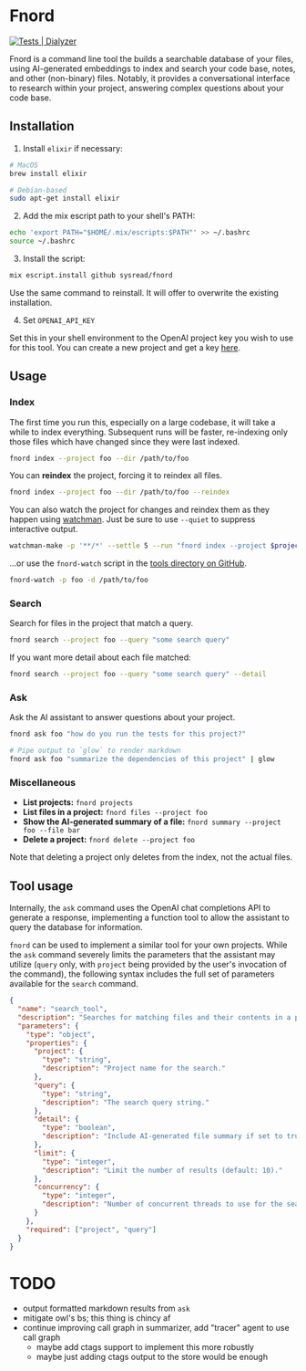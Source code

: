 # Fnord

[![Tests | Dialyzer](https://github.com/sysread/fnord/actions/workflows/run-tests.yml/badge.svg)](https://github.com/sysread/fnord/actions/workflows/run-tests.yml)

Fnord is a command line tool the builds a searchable database of your files,
using AI-generated embeddings to index and search your code base, notes, and
other (non-binary) files. Notably, it provides a conversational interface to
research within your project, answering complex questions about your code base.

## Installation

1. Install `elixir` if necessary:
```bash
# MacOS
brew install elixir

# Debian-based
sudo apt-get install elixir
```

2. Add the mix escript path to your shell's PATH:
```bash
echo 'export PATH="$HOME/.mix/escripts:$PATH"' >> ~/.bashrc
source ~/.bashrc
```

3. Install the script:
```bash
mix escript.install github sysread/fnord
```

Use the same command to reinstall. It will offer to overwrite the existing
installation.

4. Set `OPENAI_API_KEY`

Set this in your shell environment to the OpenAI project key you wish to use
for this tool. You can create a new project and get a key
[here](https://platform.openai.com/api-keys).

## Usage

### Index

The first time you run this, especially on a large codebase, it will take a
while to index everything. Subsequent runs will be faster, re-indexing only
those files which have changed since they were last indexed.

```bash
fnord index --project foo --dir /path/to/foo
```

You can **reindex** the project, forcing it to reindex all files.

```bash
fnord index --project foo --dir /path/to/foo --reindex
```

You can also watch the project for changes and reindex them as they happen
using [watchman](https://github.com/facebook/watchman). Just be sure to use
`--quiet` to suppress interactive output.

```bash
watchman-make -p '**/*' --settle 5 --run "fnord index --project $project --dir $project_root --quiet"
```

...or use the `fnord-watch` script in the [tools directory on
GitHub](https://github.com/sysread/fnord/blob/main/tools/fnord-watch).

```bash
fnord-watch -p foo -d /path/to/foo
```

### Search

Search for files in the project that match a query.

```bash
fnord search --project foo --query "some search query"
```

If you want more detail about each file matched:

```bash
fnord search --project foo --query "some search query" --detail
```

### Ask

Ask the AI assistant to answer questions about your project.

```bash
fnord ask foo "how do you run the tests for this project?"

# Pipe output to `glow` to render markdown
fnord ask foo "summarize the dependencies of this project" | glow
```

### Miscellaneous

- **List projects:** `fnord projects`
- **List files in a project:** `fnord files --project foo`
- **Show the AI-generated summary of a file:** `fnord summary --project foo --file bar`
- **Delete a project:** `fnord delete --project foo`

Note that deleting a project only deletes from the index, not the actual files.

## Tool usage

Internally, the `ask` command uses the OpenAI chat completions API to generate
a response, implementing a function tool to allow the assistant to query the
database for information.

`fnord` can be used to implement a similar tool for your own projects. While
the `ask` command severely limits the parameters that the assistant may utilize
(`query` only, with `project` being provided by the user's invocation of the
command), the following syntax includes the full set of parameters available
for the `search` command.

```json
{
  "name": "search_tool",
  "description": "Searches for matching files and their contents in a project.",
  "parameters": {
    "type": "object",
    "properties": {
      "project": {
        "type": "string",
        "description": "Project name for the search."
      },
      "query": {
        "type": "string",
        "description": "The search query string."
      },
      "detail": {
        "type": "boolean",
        "description": "Include AI-generated file summary if set to true."
      },
      "limit": {
        "type": "integer",
        "description": "Limit the number of results (default: 10)."
      },
      "concurrency": {
        "type": "integer",
        "description": "Number of concurrent threads to use for the search (default: 4)."
      }
    },
    "required": ["project", "query"]
  }
}
```

# TODO
- output formatted markdown results from `ask`
- mitigate owl's bs; this thing is chincy af
- continue improving call graph in summarizer, add "tracer" agent to use call graph
  - maybe add ctags support to implement this more robustly
  - maybe just adding ctags output to the store would be enough
